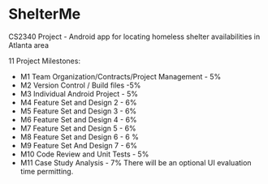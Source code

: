 # ShelterMe
CS2340 Project - Android app for locating homeless shelter availabilities in Atlanta area

11 Project Milestones:
  - M1 Team Organization/Contracts/Project Management - 5%
  - M2 Version Control / Build files -5%
  - M3 Individual Android Project - 5%
  - M4 Feature Set and Design 2 - 6%
  - M5 Feature Set and Design 3 - 6%
  - M6 Feature Set and Design 4 - 6%
  - M7 Feature Set and Design 5 - 6%
  - M8 Feature Set and Design 6 - 6 %
  - M9 Feature Set And Design 7 - 6%
  - M10 Code Review and Unit Tests - 5% 
  - M11 Case Study Analysis  - 7%
  There will be an optional UI evaluation time permitting.
